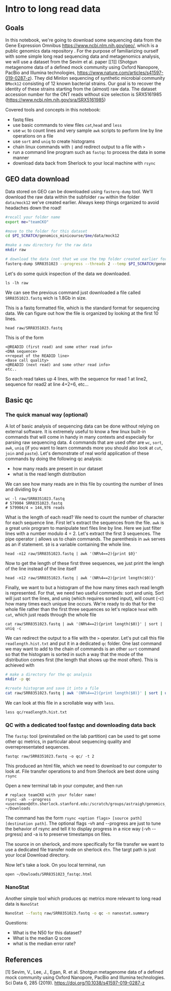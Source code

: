 # Intro to long read data

## Goals
In this notebook, we're going to download some sequencing data from the Gene Expression Omnibus https://www.ncbi.nlm.nih.gov/geo/, which is a public genomics data repository . For the purpose of familiarizing ourself with some simple long read sequencing data and metagenomics analysis, we will use a dataset from the Sevim et al. paper [[1]] (Shotgun metagenome data of a defined mock community using Oxford Nanopore, PacBio and Illumina technologies, https://www.nature.com/articles/s41597-019-0287-z). They did MinIon sequencing of synthetic microbial community `BMock12` consisting of 12 known bacterial strains. Our goal is to recover the identity of these strains starting from the (almost) raw data. The dataset accession number for the ONT reads without size selection is SRX5161985 (https://www.ncbi.nlm.nih.gov/sra/SRX5161985) 

Covered tools and concepts in this notebook:
- fastq files
- use basic commands to view files `cat`,`head` and `less`
- use `wc` to count lines and very sample `awk` scripts to perform line by line operations on a file
- use `sort` and `uniq` to create histograms
- chain linux commands with `|` and redirect output to a file with `>`
- run a command line program such as `fastqc` to process the data in some manner
- download data back from Sherlock to your local machine with `rsync`

## GEO data download 
Data stored on GEO can be downloaded using `fasterq-dump` tool.
We'll download the raw data within the subfolder `raw` within the folder `data/mock12` we've created earlier. Always keep things organized to avoid headaches down the road!

```bash
#recall your folder name
export me="teamCKO"

#move to the folder for this dataset
cd $PI_SCRATCH/genomics_minicourse/$me/data/mock12

#make a new directory for the raw data
mkdir raw

# download the data (not that we use the tmp folder created earlier for the temporary files generated by this program)
fasterq-dump SRR8351023 --progress --threads 2 --temp $PI_SCRATCH/genomics_minicourse/$me/tmp/ --outdir ./raw
```

Let's do some quick inspection of the data we downloaded.
```
ls -lh raw
```
We can see the previous command just downloaded a file called `SRR8351023.fastq` wich is 1.8Gb in size.

This is a fastq formatted file, which is the standard format for sequencing data. We can figure out how the file is organized by looking at the first 10 lines.

```
head raw/SRR8351023.fastq
```

This is of the form 
```text
<@READID (first read) and some other read info>
<DNA sequence>
<+repeat of the READID line>
<Base call quality>
<@READID (next read) and some other read info>
etc..
```
So each read takes up 4 lines, with the sequence for read 1 at line2, sequence for read2 at line 4+2=6, etc... 

## Basic qc 
### The quick manual way (optional)
A lot of basic analysis of sequencing data can be done without relying on external software. It is extremely useful to know a few linux built-in commands that will come in handy in many contexts and especially for parsing raw sequencing data. 4 commands that are used ofter are `wc`, `sort`, `awk`, `uniq` (if you want to learn commands more you should also look at `cut`, `join` and `paste`). Let's demonstrate of real world application of these commands by doing the following qc analysis:

- how many reads are present in our dataset
- what is the read length distribution

We can see how many reads are in this file by counting the number of lines and dividing by 4

```
wc -l raw/SRR8351023.fastq
# 579904 SRR8351023.fastq
# 579904/4 = 144,976 reads
```

What is the length of each read? We need to count the number of character for each sequence line. First let's  extract the sequences from the file. `awk` is a great unix program to manipulate text files line by line. Here we just filter lines with a number modulo 4 = 2. Let's extract the first 3 sequences. The pipe operator `|` allows us to chain commands. The parenthesis in `awk` serves as an if statement. `$0` is a variable containing the whole line.

```
head -n12 raw/SRR8351023.fastq | awk '(NR%4==2){print $0}'
```

Now to get the length of these first three sequences, we just print the lengh of the line instead of the line itself

```
head -n12 raw/SRR8351023.fastq | awk '(NR%4==2){print length($0)}'
```

Finally, we want to but a histogram of the how many times each read length is represented. For that, we need two useful commands: sort and uniq. Sort will just sort the lines, and uniq (which requires sorted input), will count (-c) how many times each unique line occurs. We're ready to do that for the whole file rather than the first three sequences so let's replace `head` with `cat`, which just reads through the whole file

```
cat raw/SRR8351023.fastq | awk '(NR%4==2){print length($0)}' | sort | uniq -c 
```

We can redirect the output to a file with the `>` operator. Let's put call this file `readlength.hist.txt` and put it in a dedicated `qc` folder. One last command we may want to add to the chain of commands is an other `sort` command so that the histogram is sorted in such a way that the mode of the distribution comes first (the length that shows up the most often). This is achieved with 

```bash
# make a directory for the qc analysis
mkdir -p qc

#create histogram and save it into a file
cat raw/SRR8351023.fastq | awk '(NR%4==2){print length($0)}' | sort | uniq -c | sort -k1,1nr > qc/readlength.hist.txt
```

We can look at this file in a scrollable way with `less`.
``` 
less qc/readlength.hist.txt
```

### QC with a dedicated tool fastqc and downloading data back
The `fastqc` tool (preinstalled on the lab partition) can be used to get some other qc metrics, in particular about sequencing quality and overrepresentated sequences.

```
fastqc raw/SRR8351023.fastq -o qc/ -t 2 
```

This produced an html file, which we need to download to our computer to look at. File transfer operations to and from Sherlock are best done using `rsync`

Open a new terminal tab in your computer, and then run 
```
# replace teamCKO with your folder name!
rsync -ah --progress <username>@dtn.sherlock.stanford.edu:/scratch/groups/astraigh/genomics_minicourse/teamCKO/data/mock12/qc/*.html ~/Downloads

```
The command has the form `rsync <option flags> [source path] [destination path]`.  The optional flags -vh and --progress are just to tune the behavior of rsync and tell it to display progress in a nice way (-vh --prgress) and -a is to preserve timestamps on files. 

The source in on sherlock, and more specifically for file transfer we want to use a dedicated file transfer node on sherlock `dtn`. The targt path is just your local Download directory.

Now let's take a look. On you local terminal, run
```
open ~/Dowloads/SRR8351023_fastqc.html
```

### NanoStat
Another simple tool which produces qc metrics more relevant to long read data is `NanoStat`

```bash
NanoStat --fastq raw/SRR8351023.fastq -o qc -n nanostat.summary
```

Questions:
- What is the N50 for this dataset?
- What is the median Q score
- what is the median error rate?

## References
<a id="1">[1]</a> 
Sevim, V., Lee, J., Egan, R. et al. Shotgun metagenome data of a defined mock community using Oxford Nanopore, PacBio and Illumina technologies. 
Sci Data 6, 285 (2019). 
https://doi.org/10.1038/s41597-019-0287-z
